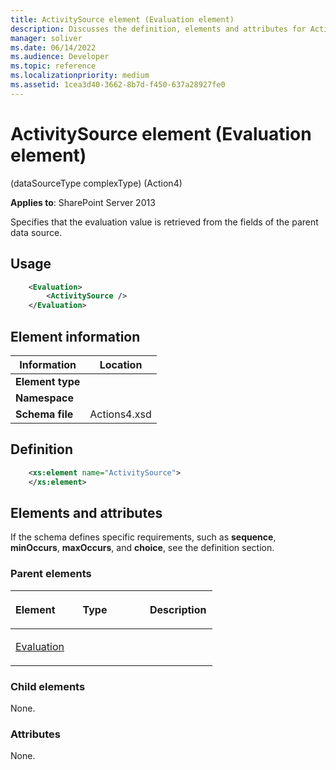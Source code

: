 ```yaml
---
title: ActivitySource element (Evaluation element)
description: Discusses the definition, elements and attributes for ActivitySource element (Evaluation element).
manager: soliver
ms.date: 06/14/2022
ms.audience: Developer
ms.topic: reference
ms.localizationpriority: medium
ms.assetid: 1cea3d40-3662-8b7d-f450-637a28927fe0
---
```


# ActivitySource element (Evaluation element)

(dataSourceType complexType) (Action4)

**Applies to**: SharePoint Server 2013

Specifies that the evaluation value is retrieved from the fields of the parent data source.

## Usage

```XML 
    <Evaluation>
        <ActivitySource />
    </Evaluation>
```

## Element information

|Information|Location|
|---|---|
| **Element type**  |  |
| **Namespace**     |  |
| **Schema file**   | Actions4.xsd |

## Definition

```XML
    <xs:element name="ActivitySource">
    </xs:element>
```

## Elements and attributes

If the schema defines specific requirements, such as **sequence**, **minOccurs**, **maxOccurs**, and **choice**, see the definition section.

### Parent elements

<table>
<colgroup>
<col width="33%" />
<col width="33%" />
<col width="33%" />
</colgroup>
<thead>
<tr class="header">
<th align="left"><p>Element</p></th>
<th align="left"><p>Type</p></th>
<th align="left"><p>Description</p></th>
</tr>
</thead>
<tbody>
<tr class="odd">
<td align="left"><p><a href="evaluation-element-datasourcetype-complextypeaction4.md">Evaluation</a></p></td>
<td align="left"><p></p></td>
<td align="left"><p></p></td>
</tr>
</tbody>
</table>

### Child elements

None.

### Attributes

None.
